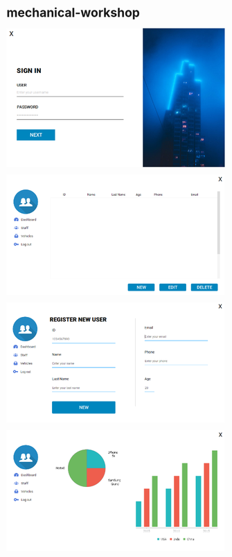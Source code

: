 # mechanical-workshop
![alt text](https://github.com/german-dominguez/mechanical-workshop/blob/master/src/main/resources/com/tix/images/github/login.PNG?raw=true)

![alt text](https://github.com/german-dominguez/mechanical-workshop/blob/mvc-design-pattern/src/main/resources/com/tix/images/github/staff.PNG?raw=true)

![alt text](https://github.com/german-dominguez/mechanical-workshop/blob/mvc-design-pattern/src/main/resources/com/tix/images/github/upstaff.PNG?raw=true)

![alt text](https://github.com/german-dominguez/mechanical-workshop/blob/mvc-design-pattern/src/main/resources/com/tix/images/github/dashboard.PNG?raw=true)
